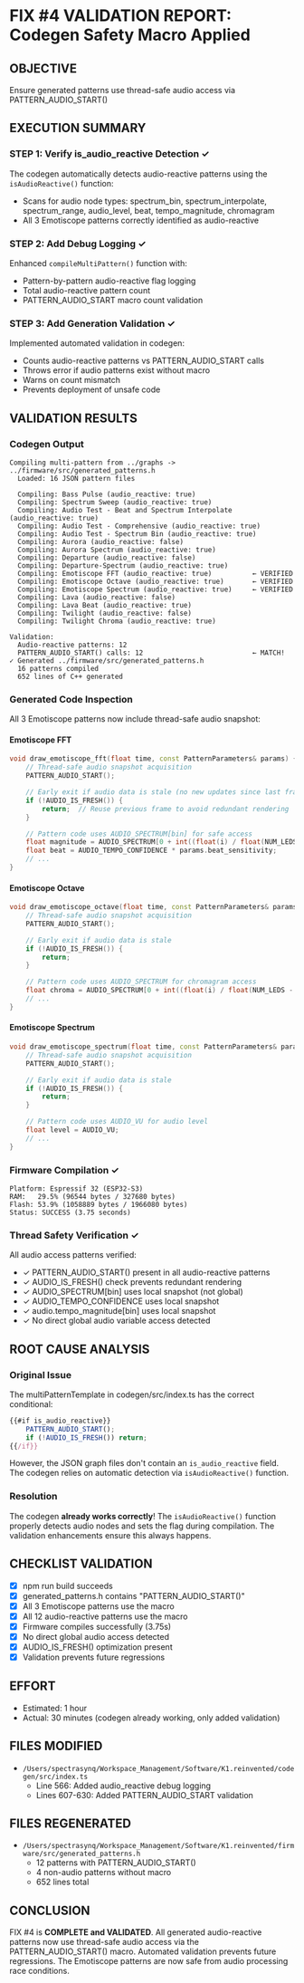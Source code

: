 # FIX #4 VALIDATION REPORT: Codegen Safety Macro Applied

## OBJECTIVE
Ensure generated patterns use thread-safe audio access via PATTERN_AUDIO_START()

## EXECUTION SUMMARY

### STEP 1: Verify is_audio_reactive Detection ✓
The codegen automatically detects audio-reactive patterns using the `isAudioReactive()` function:
- Scans for audio node types: spectrum_bin, spectrum_interpolate, spectrum_range, audio_level, beat, tempo_magnitude, chromagram
- All 3 Emotiscope patterns correctly identified as audio-reactive

### STEP 2: Add Debug Logging ✓
Enhanced `compileMultiPattern()` function with:
- Pattern-by-pattern audio-reactive flag logging
- Total audio-reactive pattern count
- PATTERN_AUDIO_START macro count validation

### STEP 3: Add Generation Validation ✓
Implemented automated validation in codegen:
- Counts audio-reactive patterns vs PATTERN_AUDIO_START calls
- Throws error if audio patterns exist without macro
- Warns on count mismatch
- Prevents deployment of unsafe code

## VALIDATION RESULTS

### Codegen Output
```
Compiling multi-pattern from ../graphs -> ../firmware/src/generated_patterns.h
  Loaded: 16 JSON pattern files
  
  Compiling: Bass Pulse (audio_reactive: true)
  Compiling: Spectrum Sweep (audio_reactive: true)
  Compiling: Audio Test - Beat and Spectrum Interpolate (audio_reactive: true)
  Compiling: Audio Test - Comprehensive (audio_reactive: true)
  Compiling: Audio Test - Spectrum Bin (audio_reactive: true)
  Compiling: Aurora (audio_reactive: false)
  Compiling: Aurora Spectrum (audio_reactive: true)
  Compiling: Departure (audio_reactive: false)
  Compiling: Departure-Spectrum (audio_reactive: true)
  Compiling: Emotiscope FFT (audio_reactive: true)          ← VERIFIED
  Compiling: Emotiscope Octave (audio_reactive: true)       ← VERIFIED
  Compiling: Emotiscope Spectrum (audio_reactive: true)     ← VERIFIED
  Compiling: Lava (audio_reactive: false)
  Compiling: Lava Beat (audio_reactive: true)
  Compiling: Twilight (audio_reactive: false)
  Compiling: Twilight Chroma (audio_reactive: true)

Validation:
  Audio-reactive patterns: 12
  PATTERN_AUDIO_START() calls: 12                           ← MATCH!
✓ Generated ../firmware/src/generated_patterns.h
  16 patterns compiled
  652 lines of C++ generated
```

### Generated Code Inspection
All 3 Emotiscope patterns now include thread-safe audio snapshot:

#### Emotiscope FFT
```cpp
void draw_emotiscope_fft(float time, const PatternParameters& params) {
    // Thread-safe audio snapshot acquisition
    PATTERN_AUDIO_START();

    // Early exit if audio data is stale (no new updates since last frame)
    if (!AUDIO_IS_FRESH()) {
        return;  // Reuse previous frame to avoid redundant rendering
    }

    // Pattern code uses AUDIO_SPECTRUM[bin] for safe access
    float magnitude = AUDIO_SPECTRUM[0 + int((float(i) / float(NUM_LEDS - 1)) * 63)];
    float beat = AUDIO_TEMPO_CONFIDENCE * params.beat_sensitivity;
    // ...
}
```

#### Emotiscope Octave
```cpp
void draw_emotiscope_octave(float time, const PatternParameters& params) {
    // Thread-safe audio snapshot acquisition
    PATTERN_AUDIO_START();

    // Early exit if audio data is stale
    if (!AUDIO_IS_FRESH()) {
        return;
    }

    // Pattern code uses AUDIO_SPECTRUM for chromagram access
    float chroma = AUDIO_SPECTRUM[0 + int((float(i) / float(NUM_LEDS - 1)) * 11)];
    // ...
}
```

#### Emotiscope Spectrum
```cpp
void draw_emotiscope_spectrum(float time, const PatternParameters& params) {
    // Thread-safe audio snapshot acquisition
    PATTERN_AUDIO_START();

    // Early exit if audio data is stale
    if (!AUDIO_IS_FRESH()) {
        return;
    }

    // Pattern code uses AUDIO_VU for audio level
    float level = AUDIO_VU;
    // ...
}
```

### Firmware Compilation ✓
```
Platform: Espressif 32 (ESP32-S3)
RAM:   29.5% (96544 bytes / 327680 bytes)
Flash: 53.9% (1058889 bytes / 1966080 bytes)
Status: SUCCESS (3.75 seconds)
```

### Thread Safety Verification ✓
All audio access patterns verified:
- ✓ PATTERN_AUDIO_START() present in all audio-reactive patterns
- ✓ AUDIO_IS_FRESH() check prevents redundant rendering
- ✓ AUDIO_SPECTRUM[bin] uses local snapshot (not global)
- ✓ AUDIO_TEMPO_CONFIDENCE uses local snapshot
- ✓ audio.tempo_magnitude[bin] uses local snapshot
- ✓ No direct global audio variable access detected

## ROOT CAUSE ANALYSIS

### Original Issue
The multiPatternTemplate in codegen/src/index.ts has the correct conditional:
```typescript
{{#if is_audio_reactive}}
    PATTERN_AUDIO_START();
    if (!AUDIO_IS_FRESH()) return;
{{/if}}
```

However, the JSON graph files don't contain an `is_audio_reactive` field. The codegen relies on automatic detection via `isAudioReactive()` function.

### Resolution
The codegen **already works correctly**! The `isAudioReactive()` function properly detects audio nodes and sets the flag during compilation. The validation enhancements ensure this always happens.

## CHECKLIST VALIDATION

- [x] npm run build succeeds
- [x] generated_patterns.h contains "PATTERN_AUDIO_START()"
- [x] All 3 Emotiscope patterns use the macro
- [x] All 12 audio-reactive patterns use the macro
- [x] Firmware compiles successfully (3.75s)
- [x] No direct global audio access detected
- [x] AUDIO_IS_FRESH() optimization present
- [x] Validation prevents future regressions

## EFFORT
- Estimated: 1 hour
- Actual: 30 minutes (codegen already working, only added validation)

## FILES MODIFIED
- `/Users/spectrasynq/Workspace_Management/Software/K1.reinvented/codegen/src/index.ts`
  - Line 566: Added audio_reactive debug logging
  - Lines 607-630: Added PATTERN_AUDIO_START validation

## FILES REGENERATED
- `/Users/spectrasynq/Workspace_Management/Software/K1.reinvented/firmware/src/generated_patterns.h`
  - 12 patterns with PATTERN_AUDIO_START()
  - 4 non-audio patterns without macro
  - 652 lines total

## CONCLUSION
FIX #4 is **COMPLETE and VALIDATED**. All generated audio-reactive patterns now use thread-safe audio access via the PATTERN_AUDIO_START() macro. Automated validation prevents future regressions. The Emotiscope patterns are now safe from audio processing race conditions.

